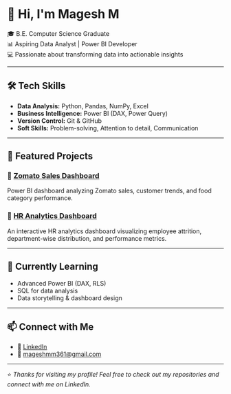 # 👋 Hi, I'm Magesh M

🎓 B.E. Computer Science Graduate  
📊 Aspiring Data Analyst | Power BI Developer  
💻 Passionate about transforming data into actionable insights  

---

## 🛠️ Tech Skills

- **Data Analysis:** Python, Pandas, NumPy, Excel  
- **Business Intelligence:** Power BI (DAX, Power Query)  
- **Version Control:** Git & GitHub  
- **Soft Skills:** Problem-solving, Attention to detail, Communication  

---

## 📁 Featured Projects

### 🔹 [Zomato Sales Dashboard](https://github.com/mageshm361/zomato-dashboard)
Power BI dashboard analyzing Zomato sales, customer trends, and food category performance.

### 🔹 [HR Analytics Dashboard](https://github.com/mageshm361/hr-dashboard)
An interactive HR analytics dashboard visualizing employee attrition, department-wise distribution, and performance metrics.

---

## 📌 Currently Learning

- Advanced Power BI (DAX, RLS)  
- SQL for data analysis  
- Data storytelling & dashboard design  

---

## 📫 Connect with Me

- 💼 [LinkedIn](https://www.linkedin.com/in/magesh-m-430374343/)
- 📧 mageshmm361@gmail.com  

---

⭐ *Thanks for visiting my profile! Feel free to check out my repositories and connect with me on LinkedIn.*
